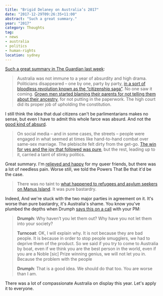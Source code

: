 ```yaml
---
title: "Brigid Delaney on Australia’s 2017"
date: "2017-12-29T09:26:35+11:00"
abstract: "Such a great summary."
year: "2017"
category: Thoughts
tag:
- news
- australia
- politics
- human-rights 
location: sydney
---
```

[Such a great summary in The Guardian last week]\:

> Australia was not immune to a year of absurdity and high drama. Politicians disappeared – one by one, party by party, [in a sort of bloodless revolution known as the “citizenship saga”]. No one saw it coming. [Grown men started blaming their parents for not telling them about their ancestry], for not putting in the paperwork. The high court did its proper job of upholding the constitution.

I still think the idea that dual citizens can't be parlimentarians makes no sense, but even I have to admit this whole farce was absurd. And not the [good kind of absurd].

> On social media – and in some cases, the streets – people were engaged in what seemed at times like hand-to-hand combat over same-sex marriage. The plebiscite felt dirty from the get-go. [The win for yes and the joy that followed was pure], but the rest, leading up to it, carried a taint of stinky politics.

Great summary. I'm [relieved and happy] for my queer friends, but there was a lot of needless pain. Worse still, we told the Powers That Be that it'd be the case.

> There was no taint to [what happened to refugees and asylum seekers on Manus Island]. It was pure bastardry.

Indeed, And we're stuck with the two major parties in agreement on it. It's worse than pure bastardry, it's Australia's shame. You know you've plumbed the depths when Drumph [says this on a call] with your PM:

> **Drumph**: Why haven’t you let them out? Why have you not let them into your society?
> 
> **Turncoat**: OK, I will explain why. It is not because they are bad people. It is because in order to stop people smugglers, we had to deprive them of the product. So we said if you try to come to Australia by boat, even if we think you are the best person in the world, even if you are a Noble [sic] Prize winning genius, we will not let you in. Because the problem with the people
> 
> **Drumph**: That is a good idea. We should do that too. You are worse than I am.

There was a lot of compassionate Australia on display this year. Let's apply it to everyone.

[good kind of absurd]: https://rubenerd.com/homer-simpson-quote/

[Such a great summary in The Guardian last week]: https://www.theguardian.com/commentisfree/2017/dec/22/in-the-year-of-covfefe-turnbull-managed-to-look-more-villainous-than-trump

[in a sort of bloodless revolution known as the “citizenship saga”]: https://www.theguardian.com/australia-news/2017/dec/11/dual-citizenship-and-the-reasonable-steps-test-for-australian-mps-explainer

[Grown men started blaming their parents for not telling them about their ancestry]: https://www.theguardian.com/australia-news/2017/jul/26/matt-canavan-should-resign-says-di-natale-ignorance-is-no-excuse

[The win for yes and the joy that followed was pure]: https://www.theguardian.com/australia-news/2017/dec/07/marriage-equality-law-passes-australias-parliament-in-landslide-vote

[what happened to refugees and asylum seekers on Manus Island]: https://www.theguardian.com/australia-news/2017/jul/26/manus-island-closure-refugees-forced-out-of-compound-and-threatened-with-arrest

[relieved and happy]: https://rubenerd.com/marriage-equality-now-law-in-australia/

[says this on a call]: https://www.theguardian.com/us-news/2017/aug/04/full-transcript-of-trumps-phone-call-with-australian-prime-minister-malcolm-turnbull


